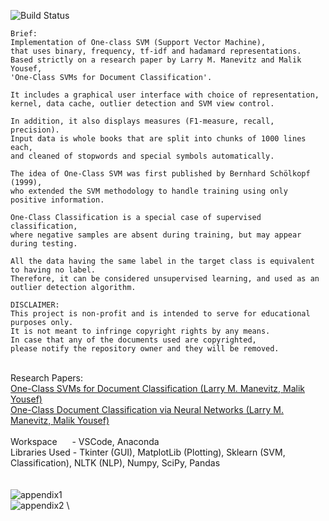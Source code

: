 ![Build Status](http://img.shields.io/travis/badges/badgerbadgerbadger.svg?style=flat-square) 
```
Brief:
Implementation of One-class SVM (Support Vector Machine),
that uses binary, frequency, tf-idf and hadamard representations.
Based strictly on a research paper by Larry M. Manevitz and Malik Yousef,
'One-Class SVMs for Document Classification'.

It includes a graphical user interface with choice of representation,
kernel, data cache, outlier detection and SVM view control.

In addition, it also displays measures (F1-measure, recall, precision). 
Input data is whole books that are split into chunks of 1000 lines each,
and cleaned of stopwords and special symbols automatically.

The idea of One-Class SVM was first published by Bernhard Schölkopf (1999),
who extended the SVM methodology to handle training using only positive information.

One-Class Classification is a special case of supervised classification,
where negative samples are absent during training, but may appear during testing.

All the data having the same label in the target class is equivalent to having no label.
Therefore, it can be considered unsupervised learning, and used as an outlier detection algorithm.

DISCLAIMER:
This project is non-profit and is intended to serve for educational purposes only.
It is not meant to infringe copyright rights by any means.
In case that any of the documents used are copyrighted,
please notify the repository owner and they will be removed.
```
<!---- ![OCSVM](https://ars.els-cdn.com/content/image/1-s2.0-S0031320314002751-gr1.jpg) \ ---->
<!---- The labels aren't providing any additional information. ---->
\
Research Papers: \
[One-Class SVMs for Document Classification (Larry M. Manevitz, Malik Yousef)](http://www.jmlr.org/papers/volume2/manevitz01a/manevitz01a.pdf) \
[One-Class Document Classification via Neural Networks (Larry M. Manevitz, Malik Yousef)](http://cs.haifa.ac.il/~manevitz/Publication/One-class%20document%20classification%20via%20Neural%20Networks.pdf) \
\
Workspace&nbsp;&nbsp;&nbsp;&nbsp;&nbsp;&nbsp;- VSCode, Anaconda \
Libraries Used - Tkinter (GUI), MatplotLib (Plotting), Sklearn (SVM, Classification), NLTK (NLP), Numpy, SciPy, Pandas\
\
\
![appendix1](https://github.com/RazMalka/SVM-DC/blob/master/papers/appendix1.png) \
![appendix2](https://github.com/RazMalka/SVM-DC/blob/master/papers/appendix2.png) \
